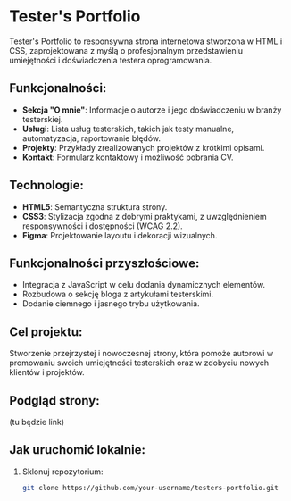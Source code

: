 # Tester's Portfolio

Tester's Portfolio to responsywna strona internetowa stworzona w HTML i CSS, zaprojektowana z myślą o profesjonalnym przedstawieniu umiejętności i doświadczenia testera oprogramowania.

## Funkcjonalności:
- **Sekcja "O mnie"**: Informacje o autorze i jego doświadczeniu w branży testerskiej.
- **Usługi**: Lista usług testerskich, takich jak testy manualne, automatyzacja, raportowanie błędów.
- **Projekty**: Przykłady zrealizowanych projektów z krótkimi opisami.
- **Kontakt**: Formularz kontaktowy i możliwość pobrania CV.

## Technologie:
- **HTML5**: Semantyczna struktura strony.
- **CSS3**: Stylizacja zgodna z dobrymi praktykami, z uwzględnieniem responsywności i dostępności (WCAG 2.2).
- **Figma**: Projektowanie layoutu i dekoracji wizualnych.

## Funkcjonalności przyszłościowe:
- Integracja z JavaScript w celu dodania dynamicznych elementów.
- Rozbudowa o sekcję bloga z artykułami testerskimi.
- Dodanie ciemnego i jasnego trybu użytkowania.

## Cel projektu:
Stworzenie przejrzystej i nowoczesnej strony, która pomoże autorowi w promowaniu swoich umiejętności testerskich oraz w zdobyciu nowych klientów i projektów.

## Podgląd strony:
(tu będzie link)


## Jak uruchomić lokalnie:
1. Sklonuj repozytorium:
   ```bash
   git clone https://github.com/your-username/testers-portfolio.git
